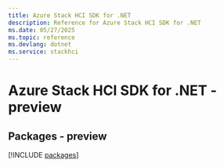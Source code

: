 ```yaml
---
title: Azure Stack HCI SDK for .NET
description: Reference for Azure Stack HCI SDK for .NET
ms.date: 05/27/2025
ms.topic: reference
ms.devlang: dotnet
ms.service: stackhci
---
```

# Azure Stack HCI SDK for .NET - preview
## Packages - preview
[!INCLUDE [packages](stack-hci-index.md)]